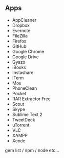 ## Apps

- AppCleaner
- Dropbox
- Evernote
- FileZilla
- Firefox
- GitHub
- Google Chrome
- Google Drive
- Gyazo
- iBooks
- Instashare
- iTerm
- Mou
- PhoneClean
- Pocket
- RAR Extractor Free
- Scout
- Skype
- Sublime Text 2
- TweetDeck
- uTorrent
- VLC
- XAMPP
- Xcode

gem list / npm / node etc...